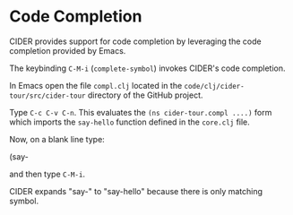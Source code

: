# Code Completion

CIDER provides support for code completion by leveraging the code completion provided by Emacs.

The keybinding `C-M-i` (`complete-symbol`) invokes CIDER's code completion.

In Emacs open the file `compl.clj` located in the `code/clj/cider-tour/src/cider-tour` directory of the GitHub project.

Type `C-c C-v C-n`. This evaluates the `(ns cider-tour.compl ....)` form which imports the `say-hello` function defined in the `core.clj` file.

Now, on a blank line type:

(say-

and then type `C-M-i`.

CIDER expands "say-" to "say-hello" because there is only matching symbol.







